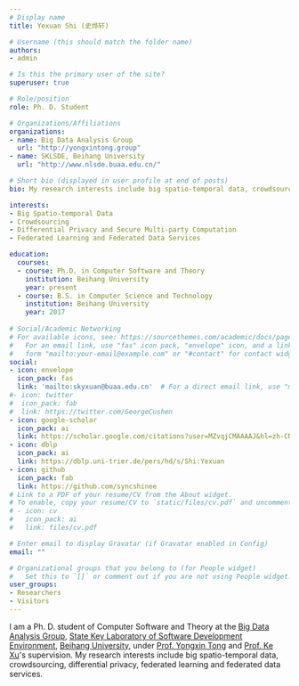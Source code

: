 ```yaml
---
# Display name
title: Yexuan Shi (史烨轩)

# Username (this should match the folder name)
authors:
- admin

# Is this the primary user of the site?
superuser: true

# Role/position
role: Ph. D. Student 

# Organizations/Affiliations
organizations:
- name: Big Data Analysis Group
  url: "http://yongxintong.group"
- name: SKLSDE, Beihang University
  url: "http://www.nlsde.buaa.edu.cn/"

# Short bio (displayed in user profile at end of posts)
bio: My research interests include big spatio-temporal data, crowdsourcing, differential privacy, federated learning and federated data services.

interests:
- Big Spatio-temporal Data
- Crowdsourcing
- Differential Privacy and Secure Multi-party Computation
- Federated Learning and Federated Data Services

education:
  courses:
  - course: Ph.D. in Computer Software and Theory
    institution: Beihang University
    year: present
  - course: B.S. in Computer Science and Technology
    institution: Beihang University
    year: 2017
 
# Social/Academic Networking
# For available icons, see: https://sourcethemes.com/academic/docs/page-builder/#icons
#   For an email link, use "fas" icon pack, "envelope" icon, and a link in the
#   form "mailto:your-email@example.com" or "#contact" for contact widget.
social:
- icon: envelope
  icon_pack: fas
  link: 'mailto:skyxuan@buaa.edu.cn'  # For a direct email link, use "mailto:test@example.org".
#- icon: twitter
#  icon_pack: fab
#  link: https://twitter.com/GeorgeCushen
- icon: google-scholar
  icon_pack: ai
  link: https://scholar.google.com/citations?user=MZvqjCMAAAAJ&hl=zh-CN
- icon: dblp
  icon_pack: ai
  link: https://dblp.uni-trier.de/pers/hd/s/Shi:Yexuan
- icon: github
  icon_pack: fab
  link: https://github.com/syncshinee
# Link to a PDF of your resume/CV from the About widget.
# To enable, copy your resume/CV to `static/files/cv.pdf` and uncomment the lines below.
# - icon: cv
#   icon_pack: ai
#   link: files/cv.pdf

# Enter email to display Gravatar (if Gravatar enabled in Config)
email: ""

# Organizational groups that you belong to (for People widget)
#   Set this to `[]` or comment out if you are not using People widget.
user_groups:
- Researchers
- Visitors
---
```


I am a Ph. D. student of Computer Software and Theory at the [Big Data Analysis Group](http://yongxintong.group/), [State Key Laboratory of Software Development Environment](http://www.nlsde.buaa.edu.cn/), [Beihang University](https://www.buaa.edu.cn/), under [Prof. Yongxin Tong](http://sites.nlsde.buaa.edu.cn/~yxtong/) and [Prof. Ke Xu](http://sites.nlsde.buaa.edu.cn/~kexu/)'s supervision. My research interests include big spatio-temporal data, crowdsourcing, differential privacy, federated learning and federated data services.
